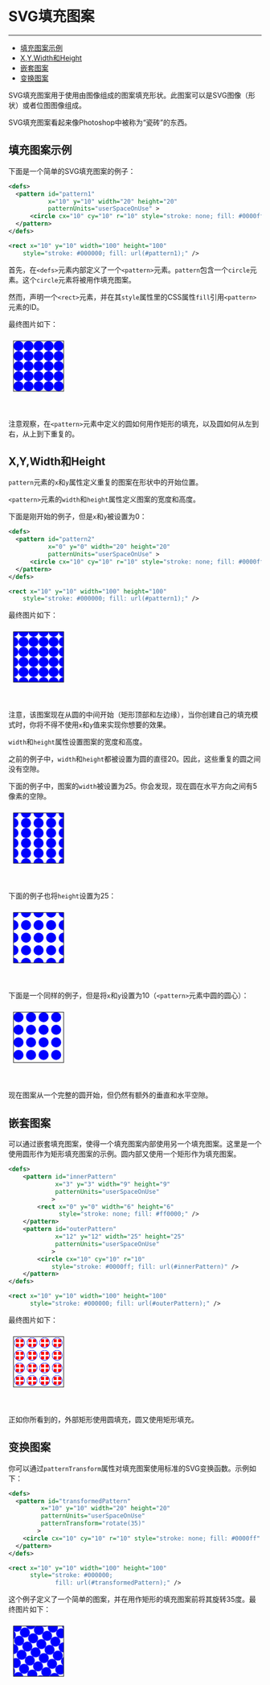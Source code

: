 # SVG填充图案
***

* [填充图案示例](#填充图案示例)
* [X,Y,Width和Height](#x-y-width和height)
* [嵌套图案](#嵌套图案)
* [变换图案](#变换图案)

SVG填充图案用于使用由图像组成的图案填充形状。此图案可以是SVG图像（形状）或者位图图像组成。

SVG填充图案看起来像Photoshop中被称为“瓷砖”的东西。

## 填充图案示例

下面是一个简单的SVG填充图案的例子：

```xml
<defs>
  <pattern id="pattern1"
           x="10" y="10" width="20" height="20"
           patternUnits="userSpaceOnUse" >
      <circle cx="10" cy="10" r="10" style="stroke: none; fill: #0000ff" />
  </pattern>
</defs>

<rect x="10" y="10" width="100" height="100"
    style="stroke: #000000; fill: url(#pattern1);" />
```

首先，在`<defs>`元素内部定义了一个`<pattern>`元素。`pattern`包含一个`circle`元素。这个`circle`元素将被用作填充图案。

然而，声明一个`<rect>`元素，并在其`style`属性里的CSS属性`fill`引用`<pattern>`元素的ID。

最终图片如下：

<svg width="500" height="150">
    <defs>
        <pattern id="pattern1" x="10" y="10" width="20" height="20" patternUnits="userSpaceOnUse"  >
        <circle cx="10" cy="10" r="10" style="stroke: none; fill: #0000ff"></circle>
        </pattern>
    </defs>
    <rect x="10" y="10" width="100" height="100" style="stroke: #000000; fill: url(#pattern1);"></rect>
</svg>


注意观察，在`<pattern>`元素中定义的圆如何用作矩形的填充，以及圆如何从左到右，从上到下重复的。

## X,Y,Width和Height

`pattern`元素的`x`和`y`属性定义重复的图案在形状中的开始位置。

`<pattern>`元素的`width`和`height`属性定义图案的宽度和高度。

下面是刚开始的例子，但是`x`和`y`被设置为0：

```xml
<defs>
  <pattern id="pattern2"
           x="0" y="0" width="20" height="20"
           patternUnits="userSpaceOnUse" >
      <circle cx="10" cy="10" r="10" style="stroke: none; fill: #0000ff" />
  </pattern>
</defs>

<rect x="10" y="10" width="100" height="100"
    style="stroke: #000000; fill: url(#pattern1);" />
```

最终图片如下：

<svg width="500" height="150">
    <defs>
        <pattern id="pattern2" x="0" y="0" width="20" height="20" patternUnits="userSpaceOnUse"  >
        <circle cx="10" cy="10" r="10" style="stroke: none; fill: #0000ff"></circle>
        </pattern>
    </defs>
    <rect x="10" y="10" width="100" height="100" style="stroke: #000000; fill: url(#pattern2);"></rect>
</svg>

注意，该图案现在从圆的中间开始（矩形顶部和左边缘），当你创建自己的填充模式时，你将不得不使用`x`和`y`值来实现你想要的效果。

`width`和`height`属性设置图案的宽度和高度。

之前的例子中，`width`和`height`都被设置为圆的直径20。因此，这些重复的圆之间没有空隙。

下面的例子中，图案的`width`被设置为25。你会发现，现在圆在水平方向之间有5像素的空隙。

<svg width="500" height="150">
    <defs>
        <pattern id="pattern3" x="0" y="0" width="25" height="20" patternUnits="userSpaceOnUse" >
        <circle cx="10" cy="10" r="10" style="stroke: none; fill: #0000ff"></circle>
        </pattern>
    </defs>
    <rect x="10" y="10" width="100" height="100" style="stroke: #000000; fill: url(#pattern3);"></rect>
</svg>

下面的例子也将`height`设置为25：

<svg width="500" height="150">
    <defs>
        <pattern id="pattern4" x="0" y="0" width="25" height="25" patternUnits="userSpaceOnUse"  >
        <circle cx="10" cy="10" r="10" style="stroke: none; fill: #0000ff"></circle>
        </pattern>
    </defs>
    <rect x="10" y="10" width="100" height="100" style="stroke: #000000; fill: url(#pattern4);"></rect>
</svg>

下面是一个同样的例子，但是将`x`和`y`设置为10（`<pattern>`元素中圆的圆心）：

<svg width="500" height="150">
    <defs>
        <pattern id="pattern5" x="10" y="10" width="25" height="25" patternUnits="userSpaceOnUse"  >
        <circle cx="10" cy="10" r="10" style="stroke: none; fill: #0000ff"></circle>
        </pattern>
    </defs>
    <rect x="10" y="10" width="100" height="100" style="stroke: #000000; fill: url(#pattern5);"></rect>
</svg>

现在图案从一个完整的圆开始，但仍然有额外的垂直和水平空隙。

## 嵌套图案

可以通过嵌套填充图案，使得一个填充图案内部使用另一个填充图案。这里是一个使用圆形作为矩形填充图案的示例。圆内部又使用一个矩形作为填充图案。

```xml
<defs>
    <pattern id="innerPattern"
             x="3" y="3" width="9" height="9"
             patternUnits="userSpaceOnUse"
            >
        <rect x="0" y="0" width="6" height="6"
              style="stroke: none; fill: #ff0000;" />
    </pattern>
    <pattern id="outerPattern"
             x="12" y="12" width="25" height="25"
             patternUnits="userSpaceOnUse"
            >
        <circle cx="10" cy="10" r="10"
            style="stroke: #0000ff; fill: url(#innerPattern)" />
    </pattern>
</defs>

<rect x="10" y="10" width="100" height="100"
      style="stroke: #000000; fill: url(#outerPattern);" />
```

最终图片如下：

<svg width="500" height="150">
    <defs>
        <pattern id="innerPattern" x="3" y="3" width="9" height="9" patternUnits="userSpaceOnUse">
            <rect x="0" y="0" width="6" height="6" style="stroke: none; fill: #ff0000;"></rect>
        </pattern>
        <pattern id="outerPattern" x="12" y="12" width="25" height="25" patternUnits="userSpaceOnUse">
            <circle cx="10" cy="10" r="10" style="stroke: #0000ff; fill: url(#innerPattern)"></circle>
        </pattern>
    </defs>
    <rect x="10" y="10" width="100" height="100" style="stroke: #000000; fill: url(#outerPattern);"></rect>
</svg>

正如你所看到的，外部矩形使用圆填充，圆又使用矩形填充。

## 变换图案

你可以通过`patternTransform`属性对填充图案使用标准的SVG变换函数。示例如下：

```xml
<defs>
  <pattern id="transformedPattern"
         x="10" y="10" width="20" height="20"
         patternUnits="userSpaceOnUse"
         patternTransform="rotate(35)"
        >
    <circle cx="10" cy="10" r="10" style="stroke: none; fill: #0000ff" />
  </pattern>
</defs>

<rect x="10" y="10" width="100" height="100"
      style="stroke: #000000;
             fill: url(#transformedPattern);" />
```

这个例子定义了一个简单的图案，并在用作矩形的填充图案前将其旋转35度。最终图片如下：

<svg width="500" height="150">
    <defs>
        <pattern id="transformedPattern" x="10" y="10" width="20" height="20" patternUnits="userSpaceOnUse" patternTransform="rotate(35)">
            <circle cx="10" cy="10" r="10" style="stroke: none; fill: #0000ff"></circle>
        </pattern>
    </defs>
    <rect x="10" y="10" width="100" height="100" style="stroke: #000000; fill: url(#transformedPattern);"></rect>
</svg>
